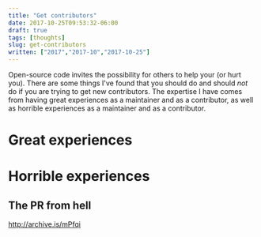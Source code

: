 ```yaml
---
title: "Get contributors"
date: 2017-10-25T09:53:32-06:00
draft: true
tags: [thoughts]
slug: get-contributors
written: ["2017","2017-10","2017-10-25"]
---
```


Open-source code invites the possibility for others to help your (or hurt you).
There are some things I've found that you should do and should *not* do if
you are trying to get new contributors. The expertise I have comes from
having great experiences as a maintainer and as a contributor, as well as
horrible experiences as a maintainer and as a contributor.

# Great experiences

# Horrible experiences

## The PR from hell

http://archive.is/mPfqi


